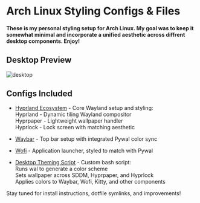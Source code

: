 # Arch Linux Styling Configs & Files

#### These is my personal styling setup for Arch Linux. My goal was to keep it somewhat minimal and incorporate a unified aesthetic across diffrent desktop components. Enjoy!


## Desktop Preview
![desktop](https://github.com/user-attachments/assets/03f5f565-9791-4cb2-8929-327414cc713c)

## Configs Included
- [Hyprland Ecosystem](https://github.com/dramiajr/Arch-Setup/tree/main/hypr) - Core Wayland setup and styling:<br>
  Hyprland - Dynamic tiling Wayland compositor<br>
  Hyprpaper - Lightweight wallpaper handler<br>
  Hyprlock - Lock screen with matching aesthetic
   
- [Waybar](https://github.com/dramiajr/Arch-/tree/main/waybar) - Top bar setup with integrated Pywal color sync

- [Wofi](https://github.com/dramiajr/Arch-/tree/main/wofi) - Application launcher, styled to match with Pywal

- [Desktop Theming Script](https://github.com/dramiajr/Arch-Setup/blob/main/setwall.sh) - Custom bash script:<br>
  Runs wal to generate a color scheme<br>
  Sets wallpaper across SDDM, Hyprpaper, and Hyprlock<br>
  Applies colors to Waybar, Wofi, Kitty, and other components   

Stay tuned for install instructions, dotfile symlinks, and improvements!
